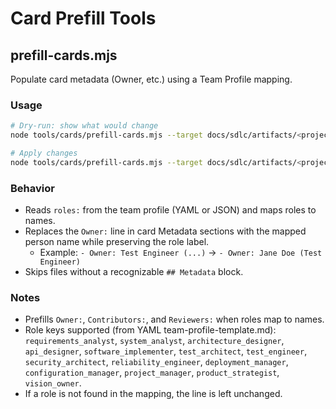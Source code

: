 # Card Prefill Tools

## prefill-cards.mjs

Populate card metadata (Owner, etc.) using a Team Profile mapping.

### Usage
```bash
# Dry-run: show what would change
node tools/cards/prefill-cards.mjs --target docs/sdlc/artifacts/<project> --team team-profile.yaml

# Apply changes
node tools/cards/prefill-cards.mjs --target docs/sdlc/artifacts/<project> --team team-profile.yaml --write
```

### Behavior
- Reads `roles:` from the team profile (YAML or JSON) and maps roles to names.
- Replaces the `Owner:` line in card Metadata sections with the mapped person name while preserving the role label.
  - Example: `- Owner: Test Engineer (...)` → `- Owner: Jane Doe (Test Engineer)`
- Skips files without a recognizable `## Metadata` block.

### Notes
- Prefills `Owner:`, `Contributors:`, and `Reviewers:` when roles map to names.
- Role keys supported (from YAML team-profile-template.md): `requirements_analyst`, `system_analyst`, `architecture_designer`, `api_designer`, `software_implementer`, `test_architect`, `test_engineer`, `security_architect`, `reliability_engineer`, `deployment_manager`, `configuration_manager`, `project_manager`, `product_strategist`, `vision_owner`.
- If a role is not found in the mapping, the line is left unchanged.
